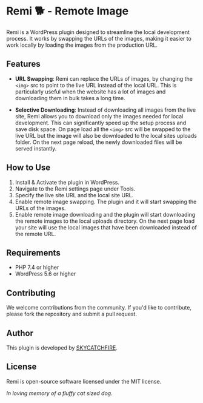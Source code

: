 # Remi 🐕 - Remote Image

Remi is a WordPress plugin designed to streamline the local development process. It works by swapping the URLs of the images, making it easier to work locally by loading the images from the production URL.

## Features

- **URL Swapping**: Remi can replace the URLs of images, by changing the `<img>` src to point to the live URL instead of the local URL. This is particularly useful when the website has a lot of images and downloading them in bulk takes a long time.

- **Selective Downloading**: Instead of downloading all images from the live site, Remi allows you to download only the images needed for local development. This can significantly speed up the setup process and save disk space. On page load all the `<img>` src will be swapped to the live URL but the image will also be downloaded to the local sites uploads folder. On the next page reload, the newly downloaded files will be served instantly.

## How to Use

1. Install & Activate the plugin in WordPress.
2. Navigate to the Remi settings page under Tools.
3. Specify the live site URL and the local site URL.
4. Enable remote image swapping. The plugin and it will start swapping the URLs of the images.
5. Enable remote image downloading and the plugin will start downloading the remote images to the local uploads directory. On the next page load your site will use the local images that have been downloaded instead of the remote URL.

## Requirements

- PHP 7.4 or higher
- WordPress 5.6 or higher

## Contributing

We welcome contributions from the community. If you'd like to contribute, please fork the repository and submit a pull request.

## Author

This plugin is developed by [SKYCATCHFIRE](https://www.skycatchfire.com/).

## License

Remi is open-source software licensed under the MIT license.


_In loving memory of a fluffy cat sized dog._
